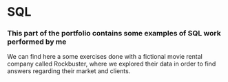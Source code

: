 # SQL
### This part of the portfolio contains some examples of SQL work performed by me

We can find here a some exercises done with a fictional movie rental company called Rockbuster, where we explored their data in order to find answers regarding their market and clients.
